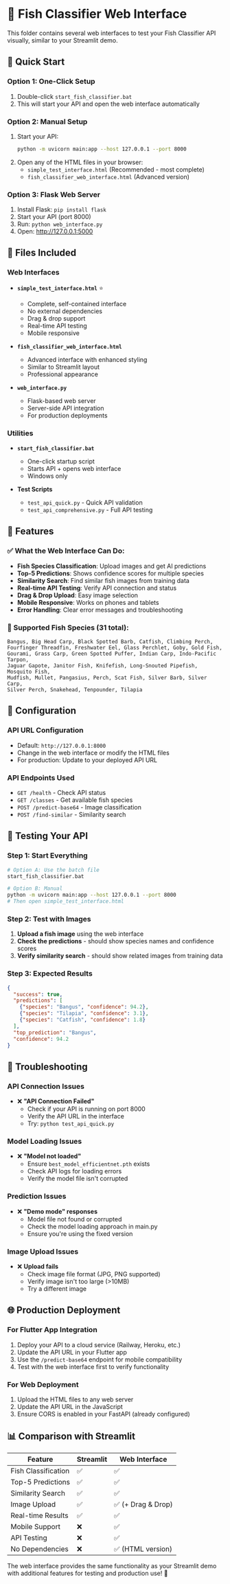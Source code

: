 # 🐠 Fish Classifier Web Interface

This folder contains several web interfaces to test your Fish Classifier API visually, similar to your Streamlit demo.

## 🚀 Quick Start

### Option 1: One-Click Setup
1. Double-click `start_fish_classifier.bat`
2. This will start your API and open the web interface automatically

### Option 2: Manual Setup
1. Start your API:
   ```bash
   python -m uvicorn main:app --host 127.0.0.1 --port 8000
   ```
2. Open any of the HTML files in your browser:
   - `simple_test_interface.html` (Recommended - most complete)
   - `fish_classifier_web_interface.html` (Advanced version)

### Option 3: Flask Web Server
1. Install Flask: `pip install flask`
2. Start your API (port 8000)
3. Run: `python web_interface.py`
4. Open: http://127.0.0.1:5000

## 📁 Files Included

### Web Interfaces
- **`simple_test_interface.html`** ⭐ 
  - Complete, self-contained interface
  - No external dependencies
  - Drag & drop support
  - Real-time API testing
  - Mobile responsive

- **`fish_classifier_web_interface.html`**
  - Advanced interface with enhanced styling
  - Similar to Streamlit layout
  - Professional appearance

- **`web_interface.py`**
  - Flask-based web server
  - Server-side API integration
  - For production deployments

### Utilities
- **`start_fish_classifier.bat`**
  - One-click startup script
  - Starts API + opens web interface
  - Windows only

- **Test Scripts**
  - `test_api_quick.py` - Quick API validation
  - `test_api_comprehensive.py` - Full API testing

## 🎯 Features

### ✅ What the Web Interface Can Do:
- **Fish Species Classification**: Upload images and get AI predictions
- **Top-5 Predictions**: Shows confidence scores for multiple species
- **Similarity Search**: Find similar fish images from training data
- **Real-time API Testing**: Verify API connection and status
- **Drag & Drop Upload**: Easy image selection
- **Mobile Responsive**: Works on phones and tablets
- **Error Handling**: Clear error messages and troubleshooting

### 🐠 Supported Fish Species (31 total):
```
Bangus, Big Head Carp, Black Spotted Barb, Catfish, Climbing Perch,
Fourfinger Threadfin, Freshwater Eel, Glass Perchlet, Goby, Gold Fish,
Gourami, Grass Carp, Green Spotted Puffer, Indian Carp, Indo-Pacific Tarpon,
Jaguar Gapote, Janitor Fish, Knifefish, Long-Snouted Pipefish, Mosquito Fish,
Mudfish, Mullet, Pangasius, Perch, Scat Fish, Silver Barb, Silver Carp,
Silver Perch, Snakehead, Tenpounder, Tilapia
```

## 🔧 Configuration

### API URL Configuration
- Default: `http://127.0.0.1:8000`
- Change in the web interface or modify the HTML files
- For production: Update to your deployed API URL

### API Endpoints Used
- `GET /health` - Check API status
- `GET /classes` - Get available fish species
- `POST /predict-base64` - Image classification
- `POST /find-similar` - Similarity search

## 🧪 Testing Your API

### Step 1: Start Everything
```bash
# Option A: Use the batch file
start_fish_classifier.bat

# Option B: Manual
python -m uvicorn main:app --host 127.0.0.1 --port 8000
# Then open simple_test_interface.html
```

### Step 2: Test with Images
1. **Upload a fish image** using the web interface
2. **Check the predictions** - should show species names and confidence scores
3. **Verify similarity search** - should show related images from training data

### Step 3: Expected Results
```json
{
  "success": true,
  "predictions": [
    {"species": "Bangus", "confidence": 94.2},
    {"species": "Tilapia", "confidence": 3.1},
    {"species": "Catfish", "confidence": 1.8}
  ],
  "top_prediction": "Bangus",
  "confidence": 94.2
}
```

## 🐛 Troubleshooting

### API Connection Issues
- ❌ **"API Connection Failed"**
  - Check if your API is running on port 8000
  - Verify the API URL in the interface
  - Try: `python test_api_quick.py`

### Model Loading Issues
- ❌ **"Model not loaded"**
  - Ensure `best_model_efficientnet.pth` exists
  - Check API logs for loading errors
  - Verify the model file isn't corrupted

### Prediction Issues
- ❌ **"Demo mode" responses**
  - Model file not found or corrupted
  - Check the model loading approach in main.py
  - Ensure you're using the fixed version

### Image Upload Issues
- ❌ **Upload fails**
  - Check image file format (JPG, PNG supported)
  - Verify image isn't too large (>10MB)
  - Try a different image

## 🌐 Production Deployment

### For Flutter App Integration
1. Deploy your API to a cloud service (Railway, Heroku, etc.)
2. Update the API URL in your Flutter app
3. Use the `/predict-base64` endpoint for mobile compatibility
4. Test with the web interface first to verify functionality

### For Web Deployment
1. Upload the HTML files to any web server
2. Update the API URL in the JavaScript
3. Ensure CORS is enabled in your FastAPI (already configured)

## 📊 Comparison with Streamlit

| Feature | Streamlit | Web Interface |
|---------|-----------|---------------|
| Fish Classification | ✅ | ✅ |
| Top-5 Predictions | ✅ | ✅ |
| Similarity Search | ✅ | ✅ |
| Image Upload | ✅ | ✅ (+ Drag & Drop) |
| Real-time Results | ✅ | ✅ |
| Mobile Support | ❌ | ✅ |
| API Testing | ❌ | ✅ |
| No Dependencies | ❌ | ✅ (HTML version) |

The web interface provides the same functionality as your Streamlit demo with additional features for testing and production use! 🎉